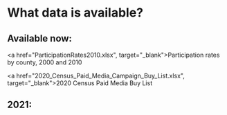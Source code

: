 # What data is available?

## Available now:
<a href="ParticipationRates2010.xlsx", target="_blank">Participation rates by county, 2000 and 2010</a>

<a href="2020_Census_Paid_Media_Campaign_Buy_List.xlsx", target="_blank">2020 Census Paid Media Buy List</a>

## 2021:
